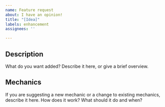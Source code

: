 ```yaml
---
name: Feature request
about: I have an opinion!
title: "[Idea]"
labels: enhancement
assignees: ''

---
```


## Description
What do you want added? Describe it here, or give a brief overview.

## Mechanics
If you are suggesting a new mechanic or a change to existing mechanics, describe it here. How does it work? What should it do and when?
